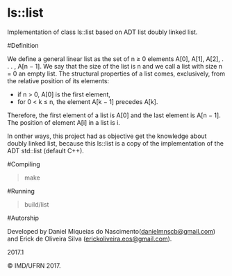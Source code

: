 # ls::list

Implementation of class ls::list based on ADT list doubly linked list.
	
#Definition

We define a general linear list as the set of n ≥ 0 elements A[0], A[1], A[2], . . . , A[n − 1]. We say
that the size of the list is n and we call a list with size n = 0 an empty list. The structural properties
of a list comes, exclusively, from the relative position of its elements:
- if n > 0, A[0] is the first element,
- for 0 < k ≤ n, the element A[k − 1] precedes A[k].

Therefore, the first element of a list is A[0] and the last element is A[n − 1]. The position of
element A[i] in a list is i.

In onther ways, this project had as objective get the knowledge about doubly linked list, because this ls::list is a copy of the implementation of the ADT std::list (default C++).


#Compiling

>make

#Running

>build/list


#Autorship

Developed by Daniel Miqueias do Nascimento(<danielmnscb@gmail.com>) and Erick de Oliveira Silva (<erickoliveira.eos@gmail.com>).


2017.1

&copy; IMD/UFRN 2017.
